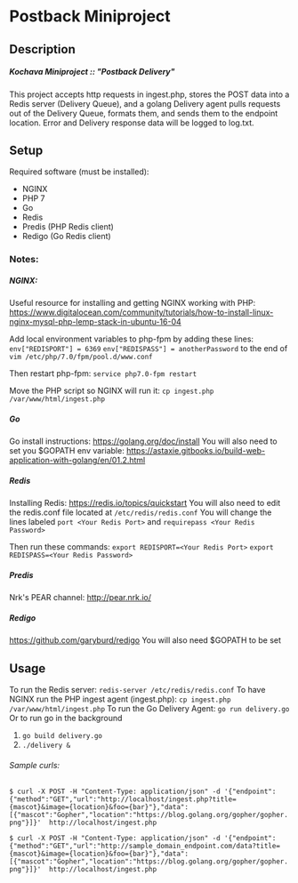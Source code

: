 # Postback Miniproject

## Description
##### Kochava Miniproject :: "Postback Delivery"
This project accepts http requests in ingest.php, stores the POST data into a Redis server (Delivery Queue), and a golang Delivery agent pulls requests out of the Delivery Queue, formats them, and sends them to the endpoint location. Error and Delivery response data will be logged to log.txt.
## Setup
Required software (must be installed):
- NGINX
- PHP 7
- Go
- Redis
- Predis (PHP Redis client)
- Redigo (Go Redis client)

### Notes:
##### NGINX:
Useful resource for installing and getting NGINX working with PHP:
https://www.digitalocean.com/community/tutorials/how-to-install-linux-nginx-mysql-php-lemp-stack-in-ubuntu-16-04

Add local environment variables to php-fpm by adding these lines:
`env["REDISPORT"] = 6369`
`env["REDISPASS"] = anotherPassword`
to the end of `vim /etc/php/7.0/fpm/pool.d/www.conf`

Then restart php-fpm: `service php7.0-fpm restart`

Move the PHP script so NGINX will run it:  `cp ingest.php /var/www/html/ingest.php`
##### Go
Go install instructions:
https://golang.org/doc/install
You will also need to set you $GOPATH env variable:
https://astaxie.gitbooks.io/build-web-application-with-golang/en/01.2.html

##### Redis
Installing Redis:
https://redis.io/topics/quickstart
You will also need to edit the redis.conf file located at `/etc/redis/redis.conf`
You will change the lines labeled
`port <Your Redis Port>`
and
`requirepass <Your Redis Password>`

Then run these commands:
`export REDISPORT=<Your Redis Port>`
`export REDISPASS=<Your Redis Password>`

##### Predis
Nrk's PEAR channel:
http://pear.nrk.io/

##### Redigo
https://github.com/garyburd/redigo
You will also need $GOPATH to be set


## Usage
To run the Redis server: `redis-server /etc/redis/redis.conf`
To have NGINX run the PHP ingest agent (ingest.php): `cp ingest.php /var/www/html/ingest.php`
To run the Go Delivery Agent: `go run delivery.go`
Or to run go in the background
1) `go build delivery.go`
2) `./delivery &`

###### Sample curls:
`$ curl -X POST -H "Content-Type: application/json" -d '{"endpoint":{"method":"GET","url":"http://localhost/ingest.php?title={mascot}&image={location}&foo={bar}"},"data":[{"mascot":"Gopher","location":"https://blog.golang.org/gopher/gopher.png"}]}'  http://localhost/ingest.php`

`$ curl -X POST -H "Content-Type: application/json" -d '{"endpoint":{"method":"GET","url":"http://sample_domain_endpoint.com/data?title={mascot}&image={location}&foo={bar}"},"data":[{"mascot":"Gopher","location":"https://blog.golang.org/gopher/gopher.png"}]}'  http://localhost/ingest.php`
